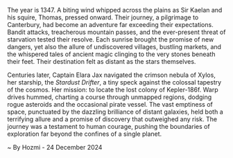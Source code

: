 
The year is 1347.  A biting wind whipped across the plains as Sir Kaelan and his squire, Thomas, pressed onward. Their journey, a pilgrimage to Canterbury, had become an adventure far exceeding their expectations.  Bandit attacks, treacherous mountain passes, and the ever-present threat of starvation tested their resolve.  Each sunrise brought the promise of new dangers, yet also the allure of undiscovered villages, bustling markets, and the whispered tales of ancient magic clinging to the very stones beneath their feet.  Their destination felt as distant as the stars themselves.

Centuries later, Captain Elara Jax navigated the crimson nebula of Xylos, her starship, the *Stardust Drifter*, a tiny speck against the colossal tapestry of the cosmos. Her mission: to locate the lost colony of Kepler-186f.  Warp drives hummed, charting a course through unmapped regions, dodging rogue asteroids and the occasional pirate vessel.  The vast emptiness of space, punctuated by the dazzling brilliance of distant galaxies, held both a terrifying allure and a promise of discovery that outweighed any risk.  The journey was a testament to human courage, pushing the boundaries of exploration far beyond the confines of a single planet.

~ By Hozmi - 24 December 2024
